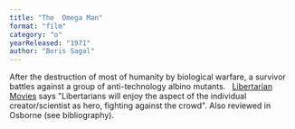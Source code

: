 ```yaml
---
title: "The  Omega Man"
format: "film"
category: "o"
yearReleased: "1971"
author: "Boris Sagal"
---
```

After the destruction of most of humanity by biological  warfare, a survivor battles against a group of anti-technology albino mutants.
 
 <a href="http://libertarianmovies.net/O/The-Omega-Man-1971-.html">Libertarian  Movies</a> says "Libertarians will enjoy the aspect of the individual  creator/scientist as hero, fighting against the crowd". Also reviewed in Osborne (see bibliography).
